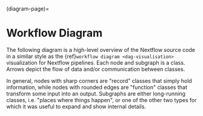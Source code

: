 (diagram-page)=

# Workflow Diagram

The following diagram is a high-level overview of the Nextflow source code in a similar style as the {ref}`workflow diagram <dag-visualisation>` visualization for Nextflow pipelines. Each node and subgraph is a class. Arrows depict the flow of data and/or communication between classes.

In general, nodes with sharp corners are "record" classes that simply hold information, while nodes with rounded edges are "function" classes that transform some input into an output. Subgraphs are either long-running classes, i.e. "places where things happen", or one of the other two types for which it was useful to expand and show internal details.

```{mermaid} diagrams/overview.mmd
```
